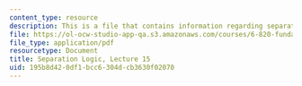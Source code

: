 ```yaml
---
content_type: resource
description: This is a file that contains information regarding separation logic.
file: https://ol-ocw-studio-app-qa.s3.amazonaws.com/courses/6-820-fundamentals-of-program-analysis-fall-2015/195b8d420df1bcc6304dcb3630f02070_MIT6_820F15_L15.pdf
file_type: application/pdf
resourcetype: Document
title: Separation Logic, Lecture 15
uid: 195b8d42-0df1-bcc6-304d-cb3630f02070
---
```

